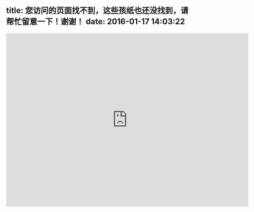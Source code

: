 title: 您访问的页面找不到，这些孩纸也还没找到，请帮忙留意一下！谢谢！
date: 2016-01-17 14:03:22
---

<iframe scrolling='no' frameborder='0' src='https://yibo.iyiyun.com/Home/Distribute/ad404/key/744463' width='654' height='470' style='display:block;'></iframe>
